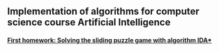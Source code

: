 ## Implementation of algorithms for computer science course Artificial Intelligence

#### [First homework: Solving the sliding puzzle game with algorithm IDA*](https://github.com/stiliangoranov/artificial-intelligence-university-tasks/tree/master/homework1_IDAstar)
